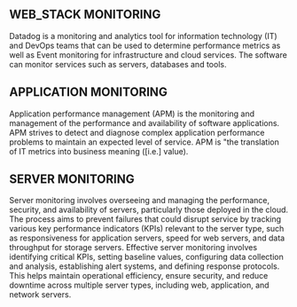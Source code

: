 ## WEB_STACK MONITORING

Datadog is a monitoring and analytics tool for information technology (IT) and DevOps teams that can be used to determine performance metrics as well as Event monitoring for infrastructure and cloud services. The software can monitor services such as servers, databases and tools.

## APPLICATION MONITORING

Application performance management (APM) is the monitoring and management of the performance and availability of software applications. APM strives to detect and diagnose complex application performance problems to maintain an expected level of service. APM is "the translation of IT metrics into business meaning ([i.e.] value).


## SERVER MONITORING

Server monitoring involves overseeing and managing the performance, security, and availability of servers, particularly those deployed in the cloud. The process aims to prevent failures that could disrupt service by tracking various key performance indicators (KPIs) relevant to the server type, such as responsiveness for application servers, speed for web servers, and data throughput for storage servers. Effective server monitoring involves identifying critical KPIs, setting baseline values, configuring data collection and analysis, establishing alert systems, and defining response protocols. This helps maintain operational efficiency, ensure security, and reduce downtime across multiple server types, including web, application, and network servers.
